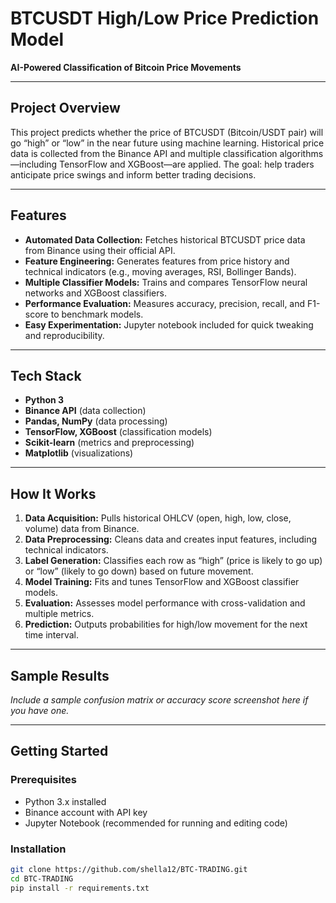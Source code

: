 # BTCUSDT High/Low Price Prediction Model

**AI-Powered Classification of Bitcoin Price Movements**

---

## Project Overview

This project predicts whether the price of BTCUSDT (Bitcoin/USDT pair) will go “high” or “low” in the near future using machine learning. Historical price data is collected from the Binance API and multiple classification algorithms—including TensorFlow and XGBoost—are applied. The goal: help traders anticipate price swings and inform better trading decisions.

---

## Features

- **Automated Data Collection:** Fetches historical BTCUSDT price data from Binance using their official API.
- **Feature Engineering:** Generates features from price history and technical indicators (e.g., moving averages, RSI, Bollinger Bands).
- **Multiple Classifier Models:** Trains and compares TensorFlow neural networks and XGBoost classifiers.
- **Performance Evaluation:** Measures accuracy, precision, recall, and F1-score to benchmark models.
- **Easy Experimentation:** Jupyter notebook included for quick tweaking and reproducibility.

---

## Tech Stack

- **Python 3**
- **Binance API** (data collection)
- **Pandas, NumPy** (data processing)
- **TensorFlow, XGBoost** (classification models)
- **Scikit-learn** (metrics and preprocessing)
- **Matplotlib** (visualizations)

---

## How It Works

1. **Data Acquisition:** Pulls historical OHLCV (open, high, low, close, volume) data from Binance.
2. **Data Preprocessing:** Cleans data and creates input features, including technical indicators.
3. **Label Generation:** Classifies each row as “high” (price is likely to go up) or “low” (likely to go down) based on future movement.
4. **Model Training:** Fits and tunes TensorFlow and XGBoost classifier models.
5. **Evaluation:** Assesses model performance with cross-validation and multiple metrics.
6. **Prediction:** Outputs probabilities for high/low movement for the next time interval.

---

## Sample Results

*Include a sample confusion matrix or accuracy score screenshot here if you have one.*

---

## Getting Started

### Prerequisites

- Python 3.x installed
- Binance account with API key
- Jupyter Notebook (recommended for running and editing code)

### Installation

```bash
git clone https://github.com/shella12/BTC-TRADING.git
cd BTC-TRADING
pip install -r requirements.txt
